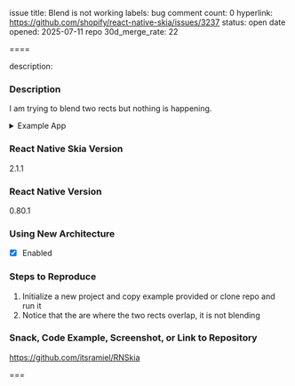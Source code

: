 issue title: Blend is not working
labels: bug
comment count: 0
hyperlink: https://github.com/shopify/react-native-skia/issues/3237
status: open
date opened: 2025-07-11
repo 30d_merge_rate: 22

====

description:
### Description

I am trying to blend two rects but nothing is happening.

<details>

<summary>Example App</summary>

```tsx
import { Blend, Canvas, Rect } from '@shopify/react-native-skia';
import { StyleSheet, View } from 'react-native';

function App() {
  return (
    <View style={styles.container}>
      <Canvas style={{ width: 250, height: 250 }}>
        <Blend mode="multiply">
          <Rect x={0} y={0} width={100} height={100} color="red" />
          <Rect x={50} y={50} width={100} height={100} color="blue" />
        </Blend>
      </Canvas>
    </View>
  );
}

const styles = StyleSheet.create({
  container: {
    flex: 1,
    justifyContent: 'center',
    alignItems: 'center',
  },
});

export default App;
```

</details>

### React Native Skia Version

2.1.1

### React Native Version

0.80.1

### Using New Architecture

- [x] Enabled

### Steps to Reproduce

1. Initialize a new project and copy example provided or clone repo and run it
2. Notice that the are where the two rects overlap, it is not blending

### Snack, Code Example, Screenshot, or Link to Repository

https://github.com/itsramiel/RNSkia

===

